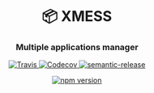 <h1 align="center" style="border-bottom: none;">📦 XMESS</h1>
<h3 align="center">Multiple applications manager</h3>
<p align="center">
  <a href="https://travis-ci.org/ciklum-digital/xmess">
    <img alt="Travis" src="https://img.shields.io/travis/ciklum-digital/xmess/master.svg">
  </a>
  <a href="https://codecov.io/gh/ciklum-digital/xmess">
    <img alt="Codecov" src="https://img.shields.io/codecov/c/github/ciklum-digital/xmess/master.svg">
  </a>
  <a href="#badge">
    <img alt="semantic-release" src="https://img.shields.io/badge/%20%20%F0%9F%93%A6%F0%9F%9A%80-semantic--release-e10079.svg">
  </a>
</p>
<p align="center">
  <a href="https://www.npmjs.com/package/@xmess/core">
    <img src="https://img.shields.io/npm/v/@xmess/core.svg?style=flat" alt="npm version">
  </a>
</p>
